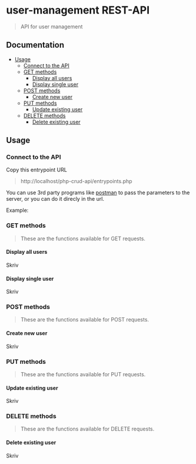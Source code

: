 # user-management REST-API
> API for user management

## Documentation
* [Usage](#Usage)
	- [Connect to the API](#connect-to-the-api)
	- [GET methods](#get-methods)
		- [Display all users](#display-all-users)
		- [Display single user](#display-single-user)
	- [POST methods](#post-methods)
		- [Create new user](#create-new-user)
	- [PUT methods](#put-methods)
		- [Update existing user](#update-existing-user)
	- [DELETE methods](#delete-methods)
		- [Delete existing user](#delete-existing-user)
	
 
## Usage

### Connect to the API
Copy this entrypoint URL
> http://localhost/php-crud-api/entrypoints.php

You can use 3rd party programs like [postman](https://www.getpostman.com/) to pass the parameters to the server, or you can do it direcly in the url.

Example: 

### GET methods
> These are the functions available for GET requests.
#### Display all users
Skriv
#### Display single user
Skriv

### POST methods
> These are the functions available for POST requests.
#### Create new user
Skriv

### PUT methods
> These are the functions available for PUT requests.
#### Update existing user
Skriv

### DELETE methods
> These are the functions available for DELETE requests.
#### Delete existing user
Skriv
